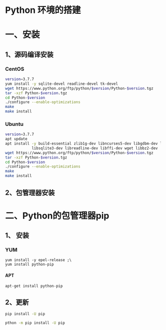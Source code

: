 # Python 环境的搭建

# 一、安装

## 1、源码编译安装

### CentOS

```bash
version=3.7.7
yum install -y sqlite-devel readline-devel tk-devel
wget https://www.python.org/ftp/python/$version/Python-$version.tgz
tar -xzf Python-$version.tgz
cd Python-$version
./configure --enable-optimizations
make
make install
```

### Ubuntu

```bash
version=3.7.7
apt update
apt install -y build-essential zlib1g-dev libncurses5-dev libgdbm-dev libnss3-dev libssl-dev \
			libsqlite3-dev libreadline-dev libffi-dev wget libbz2-dev
wget https://www.python.org/ftp/python/$version/Python-$version.tgz
tar -xzf Python-$version.tgz
cd Python-$version
./configure --enable-optimizations
make
make install
```

## 2、包管理器安装



# 二、Python的包管理器pip

## 1、 安装

### YUM

```
yum install -y epel-release ;\
yum install python-pip
```

#### APT

```
apt-get install python-pip
```

## 2、更新

```bash
pip install -U pip
```



```bash
pthon -m pip install -U pip
```

